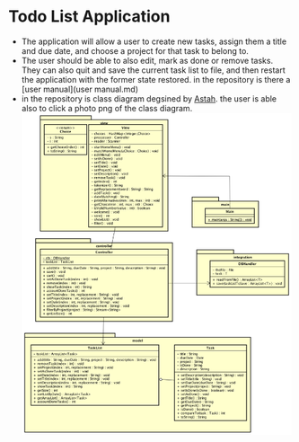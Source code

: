 # **Todo List Application** #
- The application will allow a user to create new
tasks, assign them a title and due date, and choose a project for that task to belong to. 
- The user should be able to also edit,
mark as done or remove tasks. They can also quit and save the current task list to file, and then
restart the application with the former state restored. 
in the repository is there a [user manual](user manual.md)
- in the repository is class diagram degsined by [Astah](http://astah.net/). the user is able also to click a photo png of the class diagram. ![Class Diagram toDoList](https://github.com/Mohamadyse/individualPro/blob/master/Class%20Diagram%20toDoList.png)
